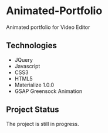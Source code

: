 # Animated-Portfolio
Animated portfolio for Video Editor
## Technologies

* JQuery
* Javascript
* CSS3
* HTML5
* Materialize 1.0.0
* GSAP Greensock Animation



## Project Status

The project is still in progress.
